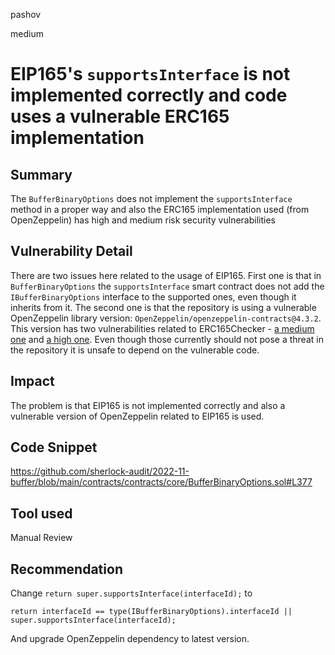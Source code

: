 pashov

medium

# EIP165's `supportsInterface` is not implemented correctly and code uses a vulnerable ERC165 implementation

## Summary
The `BufferBinaryOptions` does not implement the `supportsInterface` method in a proper way and also the ERC165 implementation used (from OpenZeppelin) has high and medium risk security vulnerabilities

## Vulnerability Detail
There are two issues here related to the usage of EIP165. First one is that in `BufferBinaryOptions` the `supportsInterface` smart contract does not add the `IBufferBinaryOptions` interface to the supported ones, even though it inherits from it. The second one is that the repository is using a vulnerable OpenZeppelin library version: `OpenZeppelin/openzeppelin-contracts@4.3.2`. This version has two vulnerabilities related to ERC165Checker - [a medium one](https://github.com/OpenZeppelin/openzeppelin-contracts/security/advisories/GHSA-7grf-83vw-6f5x) and [a high one](https://github.com/OpenZeppelin/openzeppelin-contracts/security/advisories/GHSA-qh9x-gcfh-pcrw). Even though those currently should not pose a threat in the repository it is unsafe to depend on the vulnerable code.

## Impact
The problem is that EIP165 is not implemented correctly and also a vulnerable version of OpenZeppelin related to EIP165 is used.

## Code Snippet
https://github.com/sherlock-audit/2022-11-buffer/blob/main/contracts/contracts/core/BufferBinaryOptions.sol#L377
## Tool used

Manual Review

## Recommendation
Change `return super.supportsInterface(interfaceId);` to 
```solidity
return interfaceId == type(IBufferBinaryOptions).interfaceId || super.supportsInterface(interfaceId);
```
And upgrade OpenZeppelin dependency to latest version.